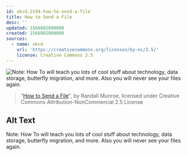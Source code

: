 ```yaml
---
id: xkcd.2194-how-to-send-a-file
title: How to Send a File
desc: ''
updated: 1566802800000
created: 1566802800000
sources:
  - name: xkcd
    url: 'https://creativecommons.org/licenses/by-nc/2.5/'
    license: Creative Commons 2.5
---
```

![Note: How To will teach you lots of cool stuff about technology, data storage, butterfly migration, and more. Also you will never see your files again.](https://imgs.xkcd.com/comics/how_to_send_a_file.png)
> "[How to Send a File](https://xkcd.com/2194/)", by Randall Munroe, licensed under Creative Commons Attribution-NonCommercial 2.5 License

## Alt Text
Note: How To will teach you lots of cool stuff about technology, data storage, butterfly migration, and more. Also you will never see your files again.
